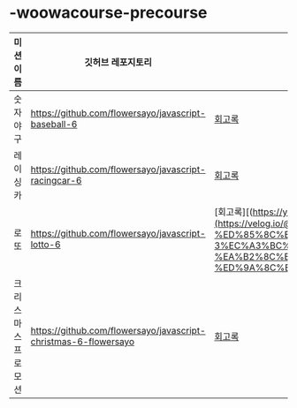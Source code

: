 # -woowacourse-precourse

| 미션 이름 | 깃허브 레포지토리 | 회고록 |
|----------|-------------------|--------|
| 숫자 야구 | https://github.com/flowersayo/javascript-baseball-6 | [회고록](https://velog.io/@flowersayo/%EC%9A%B0%EC%95%84%ED%95%9C-%ED%85%8C%ED%81%AC%EC%BD%94%EC%8A%A4-%ED%94%84%EB%A6%AC%EC%BD%94%EC%8A%A4-1%EC%A3%BC%EC%B0%A8-%ED%9A%8C%EA%B3%A0) |
| 레이싱카 | https://github.com/flowersayo/javascript-racingcar-6 | [회고록](https://velog.io/@flowersayo/%EC%9A%B0%EC%95%84%ED%95%9C-%ED%85%8C%ED%81%AC%EC%BD%94%EC%8A%A4-2%EC%A3%BC%EC%B0%A8-%EC%9E%90%EB%8F%99%EC%B0%A8-%EA%B2%BD%EC%A3%BC-%EA%B2%8C%EC%9E%84-%ED%9A%8C%EA%B3%A0%EB%A1%9D) |
| 로또 | https://github.com/flowersayo/javascript-lotto-6 | [회고록][(https://your-blog.com/retrospective-3](https://velog.io/@flowersayo/%EC%9A%B0%EC%95%84%ED%95%9C-%ED%85%8C%ED%81%AC%EC%BD%94%EC%8A%A4-3%EC%A3%BC%EC%B0%A8-%EB%A1%9C%EB%98%90-%EA%B2%8C%EC%9E%84-%ED%9A%8C%EA%B3%A0%EB%A1%9D)) |
| 크리스마스 프로모션 | https://github.com/flowersayo/javascript-christmas-6-flowersayo | [회고록]()

